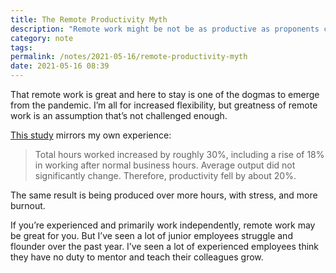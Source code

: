 ```yaml
---
title: The Remote Productivity Myth
description: "Remote work might be not be as productive as proponents claim"
category: note
tags: 
permalink: /notes/2021-05-16/remote-productivity-myth
date: 2021-05-16 08:39
---
```


That remote work is great and here to stay is one of the dogmas to emerge from the pandemic. I’m all for increased flexibility, but greatness of remote work is an assumption that’s not challenged enough. 

[This study](https://www.calnewport.com/blog/2021/05/13/on-productivity-and-remote-work/) mirrors my own experience:

> Total hours worked increased by roughly 30%, including a rise of 18% in working after normal business hours. Average output did not significantly change. Therefore, productivity fell by about 20%.

The same result is being produced over more hours, with stress, and more burnout. 

If you’re experienced and primarily work independently, remote work may be great for you. But I’ve seen a lot of junior employees struggle and flounder over the past year. I’ve seen a lot of experienced employees think they have no duty to mentor and teach their colleagues grow.